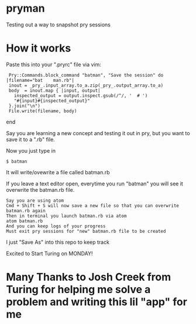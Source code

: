 # pryman
Testing out a way to snapshot pry sessions

# How it works

Paste this into your ".pryrc" file via vim:

	 Pry::Commands.block_command "batman", "Save the session" do |filename="bat    man.rb"|
     inout = _pry_.input_array.to_a.zip(_pry_.output_array.to_a)
     body  = inout.map { |input, output|
       inspected_output = output.inspect.gsub(/^/, '  # ')
       "#{input}#{inspected_output}"
     }.join("\n")
     File.write(filename, body)
   end
  		 
Say you are learning a new concept and testing it out in pry, but you want to save it to a ".rb" file.

Now you just type in

    $ batman
    
It will write/ovewrite a file called batman.rb

If you leave a text editor open, everytime you run "batman" you will see it overwrite the batman.rb file.

    Say you are using atom
    Cmd + Shift + S will now save a new file so that you can overwrite batman.rb again
    Then in terminal you launch batman.rb via atom
    atom batman.rb
    And you can keep logs of your progress
    Must exit pry sessions for "new" batman.rb file to be created

I just "Save As" into this repo to keep track

Excited to Start Turing on MONDAY!

# Many Thanks to Josh Creek from Turing for helping me solve a problem and writing this lil "app" for me

